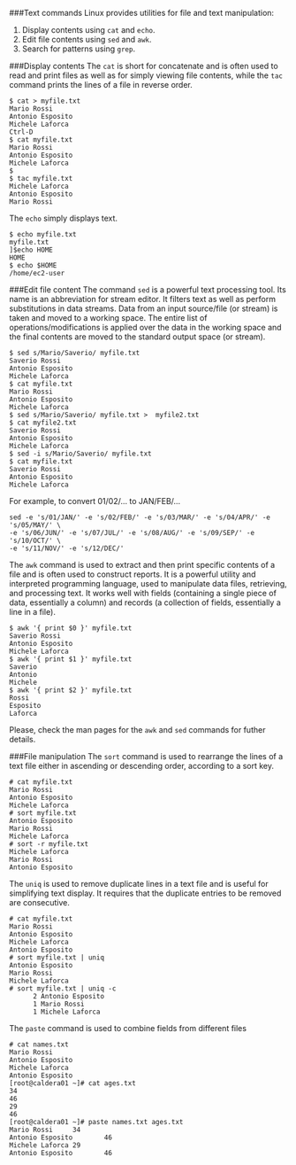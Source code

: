 ###Text commands
Linux provides utilities for file and text manipulation:

1. Display contents using ``cat`` and ``echo``. 
2. Edit file contents using ``sed`` and ``awk``.
3. Search for patterns using ``grep``.

###Display contents
The ``cat`` is short for concatenate and is often used to read and print files as well as for simply viewing file contents, while the ``tac`` command prints the lines of a file in reverse order.
```
$ cat > myfile.txt
Mario Rossi
Antonio Esposito
Michele Laforca
Ctrl-D
$ cat myfile.txt
Mario Rossi
Antonio Esposito
Michele Laforca
$
$ tac myfile.txt
Michele Laforca
Antonio Esposito
Mario Rossi
```
The ``echo`` simply displays text.
```
$ echo myfile.txt
myfile.txt
]$echo HOME
HOME
$ echo $HOME
/home/ec2-user
```
###Edit file content
The command ``sed`` is a powerful text processing tool. Its name is an abbreviation for stream editor. It filters text as well as perform substitutions in data streams. Data from an input source/file (or stream) is taken and moved to a working space. The entire list of operations/modifications is applied over the data in the working space and the final contents are moved to the standard output space (or stream).
```
$ sed s/Mario/Saverio/ myfile.txt
Saverio Rossi
Antonio Esposito
Michele Laforca
$ cat myfile.txt
Mario Rossi
Antonio Esposito
Michele Laforca
$ sed s/Mario/Saverio/ myfile.txt >  myfile2.txt
$ cat myfile2.txt
Saverio Rossi
Antonio Esposito
Michele Laforca
$ sed -i s/Mario/Saverio/ myfile.txt
$ cat myfile.txt
Saverio Rossi
Antonio Esposito
Michele Laforca
```
For example, to convert 01/02/… to JAN/FEB/…
```
sed -e 's/01/JAN/' -e 's/02/FEB/' -e 's/03/MAR/' -e 's/04/APR/' -e 's/05/MAY/' \ 
-e 's/06/JUN/' -e 's/07/JUL/' -e 's/08/AUG/' -e 's/09/SEP/' -e 's/10/OCT/' \
-e 's/11/NOV/' -e 's/12/DEC/'
```
The ``awk`` command is used to extract and then print specific contents of a file and is often used to construct reports. It is a powerful utility and interpreted programming language, used to manipulate data files, retrieving, and processing text.
It works well with fields (containing a single piece of data, essentially a column) and records (a collection of fields, essentially a line in a file).

```
$ awk '{ print $0 }' myfile.txt
Saverio Rossi
Antonio Esposito
Michele Laforca
$ awk '{ print $1 }' myfile.txt
Saverio
Antonio
Michele
$ awk '{ print $2 }' myfile.txt
Rossi
Esposito
Laforca
```
Please, check the man pages for the ``awk`` and ``sed`` commands for futher details.

###File manipulation
The ``sort`` command is used to rearrange the lines of a text file either in ascending or descending order, according to a sort key.
```
# cat myfile.txt
Mario Rossi
Antonio Esposito
Michele Laforca
# sort myfile.txt
Antonio Esposito
Mario Rossi
Michele Laforca
# sort -r myfile.txt
Michele Laforca
Mario Rossi
Antonio Esposito
```
The ``uniq`` is used to remove duplicate lines in a text file and is useful for simplifying text display. It requires that the duplicate entries to be removed are consecutive.

```
# cat myfile.txt
Mario Rossi
Antonio Esposito
Michele Laforca
Antonio Esposito
# sort myfile.txt | uniq
Antonio Esposito
Mario Rossi
Michele Laforca
# sort myfile.txt | uniq -c
      2 Antonio Esposito
      1 Mario Rossi
      1 Michele Laforca
```

The ``paste`` command is used to combine fields from different files

```
# cat names.txt
Mario Rossi
Antonio Esposito
Michele Laforca
Antonio Esposito
[root@caldera01 ~]# cat ages.txt
34
46
29
46
[root@caldera01 ~]# paste names.txt ages.txt
Mario Rossi     34
Antonio Esposito        46
Michele Laforca 29
Antonio Esposito        46
```
